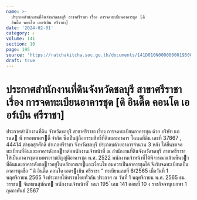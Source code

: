 ```yaml
---
name: >-
  ประกาศสำนักงานที่ดินจังหวัดชลบุรี สาขาศรีราชา เรื่อง การจดทะเบียนอาคารชุด [ดิ
  อินดี๊ด คอนโด เออร์เบิน ศรีราชา]
date: '2024-02-01'
category: ง
volume: 141
section: 10
page: 195
source: 'https://ratchakitcha.soc.go.th/documents/141D010N0000000019500.pdf'
draft: true
---
```


# ประกาศสำนักงานที่ดินจังหวัดชลบุรี สาขาศรีราชา เรื่อง การจดทะเบียนอาคารชุด [ดิ อินดี๊ด คอนโด เออร์เบิน ศรีราชา]

ประกาศสํานักงานที่ดิน จังหวัดชลบุรี สาขาศรีราชา เรื่อง การจดทะเบียนอาคารชุด ด้วย บริษัท แกรนด พี พรอพเพอรตี้ จํากัด ซึ่งเป็นผู้ถือกรรมสิทธิ์ที่ดินและอาคาร โฉนดที่ดิน เลขที่ 37867 , 44414 ตําบลสุรศักดิ์ อําเภอศรีราชา จังหวัดชลบุรี ประกอบด้วยอาคารจํานวน 3 หลัง ได้ยื่นขอจดทะเบียนที่ดินและอาคารดังกลาวต่อพนักงานเจ้าหน้าที่ ณ สํานักงานที่ดินจังหวัดชลบุรี สาขาศรีราชา ให้เป็นอาคารชุดตามพระราชบัญญัติอาคารชุด พ.ศ. 2522 พนักงานเจ้าหน้าที่ได้พิจารณาแล้วเห็นวา ที่ดินและอาคารดังกลาวอยู่ในหลักเกณฑและเงื่อนไข สมควรเป็นอาคารชุดได้ จึงรับจดทะเบียนเป็นอาคารชุดชื่อ “ ดิ อินดี๊ด คอนโด เออรเบิน ศรีราชา ” ทะเบียนเลขที่ 6/2565 เมื่อวันที่ 1 พฤศจิกายน 2565 จึงประกาศให้ทราบโดยทั่วกัน ประกาศ ณ วันที่ 1 พฤศจิกายน พ.ศ. 2565 ธนวรรธน จันทธนสุบัณฑ พนักงานเจ้าหน้าที่ ้ หนา 195 ่ เลม 141 ตอนที่ 10 ง ราชกิจจานุเบกษา 1 กุมภาพันธ์ 2567
